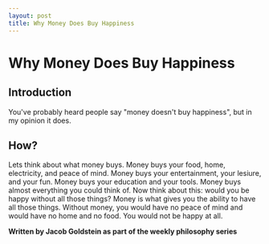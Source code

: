 ```yaml
---
layout: post
title: Why Money Does Buy Happiness
---
```

# Why Money Does Buy Happiness

## Introduction

You've probably heard people say "money doesn't buy happiness", but in my opinion it does.

## How?

Lets think about what money buys. Money buys your food, home, electricity, and peace of mind. Money buys your entertainment, your lesiure, and your fun. Money buys your education and your tools. Money buys almost everything you could think of. Now think about this: would you be happy without all those things? Money is what gives you the ability to have all those things. Without money, you would have no peace of mind and would have no home and no food. You would not be happy at all. 

**Written by Jacob Goldstein as part of the weekly philosophy series**
